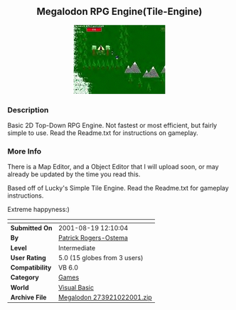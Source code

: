 ﻿<div align="center">

## Megalodon RPG Engine\(Tile\-Engine\)

<img src="PIC20011021648144483.jpg">
</div>

### Description

Basic 2D Top-Down RPG Engine. Not fastest or most efficient, but fairly simple to use. Read the Readme.txt for instructions on gameplay.
 
### More Info
 
There is a Map Editor, and a Object Editor that I will upload soon, or may already be updated by the time you read this.

Based off of Lucky's Simple Tile Engine. Read the Readme.txt for gameplay instructions.

Extreme happyness:)


<span>             |<span>
---                |---
**Submitted On**   |2001-08-19 12:10:04
**By**             |[Patrick Rogers\-Ostema](https://github.com/Planet-Source-Code/PSCIndex/blob/master/ByAuthor/patrick-rogers-ostema.md)
**Level**          |Intermediate
**User Rating**    |5.0 (15 globes from 3 users)
**Compatibility**  |VB 6\.0
**Category**       |[Games](https://github.com/Planet-Source-Code/PSCIndex/blob/master/ByCategory/games__1-38.md)
**World**          |[Visual Basic](https://github.com/Planet-Source-Code/PSCIndex/blob/master/ByWorld/visual-basic.md)
**Archive File**   |[Megalodon 273921022001\.zip](https://github.com/Planet-Source-Code/patrick-rogers-ostema-megalodon-rpg-engine-tile-engine__1-27736/archive/master.zip)








